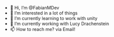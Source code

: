 - 👋 Hi, I’m @FabianMDev
- 👀 I’m interested in a lot of things
- 🌱 I’m currently learning to work with unity
- 💞️ I’m currently working with Lucy Drachenstein
- 📫 How to reach me? via Email!

<!---
FabianMDev/FabianMDev is a ✨ special ✨ repository because its `README.md` (this file) appears on your GitHub profile.
You can click the Preview link to take a look at your changes.
--->
